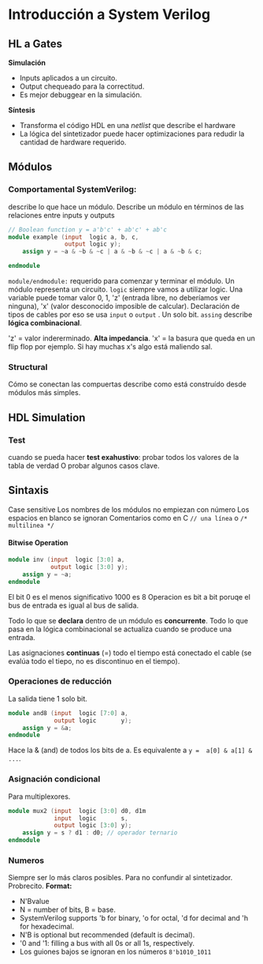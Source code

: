 # Introducción a System Verilog

## HL a Gates
 **Simulación**
* Inputs aplicados a un circuito.
* Output chequeado para la correctitud.
* Es mejor debuggear en la simulación.

**Síntesis**
* Transforma el código HDL en una *netlist* que describe el hardware 
* La lógica del sintetizador puede hacer optimizaciones para redudir la cantidad de hardware requerido.

## Módulos
### Comportamental SystemVerilog:
describe lo que hace un módulo. Describe un módulo en términos de las relaciones entre inputs y outputs

```verilog
// Boolean function y = a'b'c' + ab'c' + ab'c
module example (input  logic a, b, c,
				output logic y);
	assign y = ~a & ~b & ~c | a & ~b & ~c | a & ~b & c;

endmodule 
```
`module/endmodule:` requerido para comenzar y terminar el módulo. Un módulo representa un circuito.
`logic` siempre vamos a utilizar logic. Una variable puede tomar valor 0, 1, 'z' (entrada libre, no deberíamos ver ninguna), 'x' (valor desconocido imposible de calcular). Declaración de tipos de cables por eso se usa `input`  o  `output` . Un solo bit.
`assing` describe  **lógica combinacional**.

'z' = valor indererminado. **Alta impedancia**.
'x' = la basura que queda en un flip flop por ejemplo. Si hay muchas x's algo está maliendo sal.

### **Structural**
Cómo se conectan las compuertas
describe como está construído desde módulos más simples.

## HDL Simulation
### Test
cuando se pueda hacer **test exahustivo**: probar todos los valores de la tabla de verdad
O probar algunos casos clave.

## Sintaxis
Case sensitive
Los nombres de los módulos no empiezan con número
Los espacios en blanco se ignoran
Comentarios como en C `// una línea` o `/* multilinea */`

<!-- tabla de precedencias-->

#### Bitwise Operation
```verilog
module inv (input  logic [3:0] a,
		    output logic [3:0] y);
	assign y = ~a;
endmodule
```

El bit 0 es el menos significativo 1000 es 8
Operacion es bit a bit poruqe el bus de entrada es igual al bus de salida.

Todo lo que se **declara** dentro de un módulo es **concurrente**.
Todo lo que pasa en la lógica combinacional se actualiza cuando se produce una entrada.

Las asignaciones **continuas** (=) todo el tiempo está conectado el cable (se evalúa todo el tiepo, no es discontinuo en el tiempo). 

### Operaciones de reducción
La salida tiene 1 solo bit.

```verilog
module and8 (input  logic [7:0] a,
			 output logic       y);
	assign y = &a;
endmodule
```

Hace la & (and) de todos los bits de a. Es equivalente a `y =  a[0] & a[1] & ...`.

### Asignación condicional
Para multiplexores.
```verilog
module mux2 (input  logic [3:0] d0, d1m
			 input  logic       s,
			 output logic [3:0] y);
	assign y = s ? d1 : d0; // operador ternario
endmodule
```

### Numeros
Siempre ser lo más claros posibles. Para no confundir al sintetizador. Probrecito.
**Format:**
* N'Bvalue
* N = number of bits, B = base.
* SystemVerilog supports 'b for binary, 'o for octal, 'd for decimal and 'h for hexadecimal.
* N'B is optional but recommended (default is decimal).
* '0 and '1: filling a bus with all 0s or all 1s, respectively.
* Los guiones bajos se ignoran en los números `8'b1010_1011`


